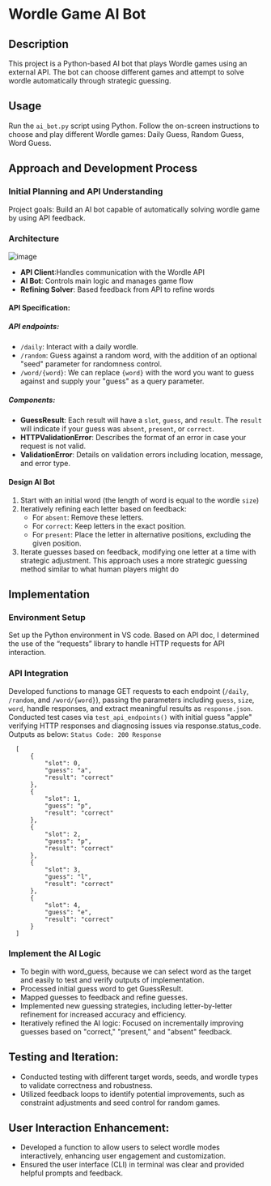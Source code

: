 # Wordle Game AI Bot
## Description
This project is a Python-based AI bot that plays Wordle games using an external API. The bot can choose different games and attempt to solve wordle automatically through strategic guessing.

## Usage
Run the `ai_bot.py` script using Python.
Follow the on-screen instructions to choose and play different Wordle games: Daily Guess, Random Guess, Word Guess.

## Approach and Development Process
### Initial Planning and API Understanding
Project goals: Build an AI bot capable of automatically solving wordle game by using API feedback. 

### Architecture
![image](https://github.com/user-attachments/assets/31a8a7f8-b0fb-4bac-ae37-ac28ddb6d31e)

- **API Client**:Handles communication with the Wordle API
- **AI Bot**: Controls main logic and manages game flow
- **Refining Solver**: Based feedback from API to refine words

#### API Specification:
##### API endpoints:
- `/daily`: Interact with a daily wordle.
- `/random`: Guess against a random word, with the addition of an optional "seed" parameter for randomness control.
- `/word/{word}`: We can replace `{word}` with the word you want to guess against and supply your "guess" as a query parameter.

##### Components:
- **GuessResult**: Each result will have a `slot`, `guess`, and `result`. The `result` will indicate if your guess was `absent`, `present`, or `correct`.
- **HTTPValidationError**: Describes the format of an error in case your request is not valid.
- **ValidationError**: Details on validation errors including location, message, and error type.

#### Design AI Bot
1. Start with an initial word (the length of word is equal to the wordle `size`)
2. Iteratively refining each letter based on feedback: 
    - For `absent`: Remove these letters.
    - For `correct`: Keep letters in the exact position.
    - For `present`: Place the letter in alternative positions, excluding the given position.
3. Iterate guesses based on feedback, modifying one letter at a time with strategic adjustment. This approach uses a more strategic guessing method similar to what human players might do

## Implementation
### Environment Setup
Set up the Python environment in VS code. Based on API doc, I determined the use of the “requests” library to handle HTTP requests for API interaction.

### API Integration
Developed functions to manage GET requests to each endpoint (`/daily`, `/random`, and `/word/{word}`), passing the parameters including `guess`, `size`, `word`, handle responses, and extract meaningful results as `response.json`.
Conducted test cases via `test_api_endpoints()` with initial guess "apple" verifying HTTP responses and diagnosing issues via response.status_code. Outputs as below:
`Status Code: 200 Response`


      [
          {
              "slot": 0,
              "guess": "a",
              "result": "correct"
          },
          {
              "slot": 1,
              "guess": "p",
              "result": "correct"
          },
          {
              "slot": 2,
              "guess": "p",
              "result": "correct"
          },
          {
              "slot": 3,
              "guess": "l",
              "result": "correct"
          },
          {
              "slot": 4,
              "guess": "e",
              "result": "correct"
          }
      ]

### Implement the AI Logic
- To begin with word_guess, because we can select word as the target and easily to test and verify outputs of implementation.
- Processed initial guess word to get GuessResult. 
- Mapped guesses to feedback and refine guesses.
- Implemented new guessing strategies, including letter-by-letter refinement for increased accuracy and efficiency. 
- Iteratively refined the AI logic: Focused on incrementally improving guesses based on "correct," "present," and "absent" feedback.

## Testing and Iteration:
- Conducted testing with different target words, seeds, and wordle types to validate correctness and robustness.
- Utilized feedback loops to identify potential improvements, such as constraint adjustments and seed control for random games.

## User Interaction Enhancement:
- Developed a function to allow users to select wordle modes interactively, enhancing user engagement and customization.
- Ensured the user interface (CLI) in terminal was clear and provided helpful prompts and feedback.
